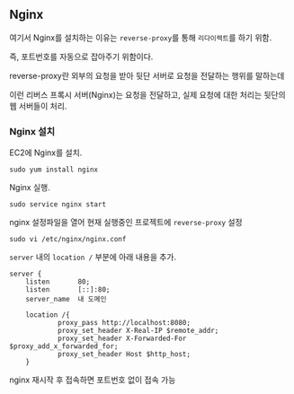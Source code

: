 ## Nginx

여기서 Nginx를 설치하는 이유는 `reverse-proxy`를 통해 `리다이렉트`를 하기 위함. 

즉, 포트번호를 자동으로 잡아주기 위함이다.

reverse-proxy란 외부의 요청을 받아 뒷단 서버로 요청을 전달하는 행위를 말하는데

이런 리버스 프록시 서버(Nginx)는 요청을 전달하고, 실제 요청에 대한 처리는 뒷단의 웹 서버들이 처리.

### Nginx 설치
EC2에 Nginx를 설치.
```
sudo yum install nginx
```
Nginx 실행.
```
sudo service nginx start
```

nginx 설정파일을 열어 현재 실행중인 프로젝트에 `reverse-proxy` 설정

```
sudo vi /etc/nginx/nginx.conf
```

`server` 내의 `location /` 부분에 아래 내용을 추가.

    server {
        listen       80;
        listen       [::]:80;
        server_name  내 도메인

        location /{
                proxy_pass http://localhost:8080;
                proxy_set_header X-Real-IP $remote_addr;
                proxy_set_header X-Forwarded-For $proxy_add_x_forwarded_for;
                proxy_set_header Host $http_host;
        }


nginx 재시작 후 접속하면 포트번호 없이 접속 가능


